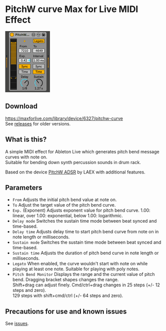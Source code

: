 # PitchW curve Max for Live MIDI Effect
![example patch image](thumbnail/pitchwc.gif)
## Download
https://maxforlive.com/library/device/6327/pitchw-curve<br>
See [releases](https://github.com/h1data/M4L-pitchw-curve/releases) for older versions.

## What is this?
A simple MIDI effect for Ableton Live which generates pitch bend message curves with note on.<br>
Suitable for bending down synth percussion sounds in drum rack.

Based on the device [PitchW ADSR](https://maxforlive.com/library/device/3904/pitchw-adsr) by LAEX with additional features.

## Parameters
- `From` Adjusts the initial pitch bend value at note on.
- `To` Adjust the target value of the pitch bend curve.
- `Exp.` (Exponent) Adjusts exponent value for pitch bend curve.
1.00: linear, over 1.00: exponential, below 1.00: logarithmic.
- `Delay mode` Switches the sustain time mode between beat synced and time-based.
- `Delay time` Adjusts delay time to start pitch bend curve from note on in note length or milliseconds.
- `Sustain mode` Switches the sustain time mode between beat synced and time-based.
- `Sustain time` Adjusts the duration of pitch bend curve in note length or milliseconds.
- `Legato` When enabled, the curve wouldn't start with note on while playing at least one note. Suitable for playing with poly notes.
- `Pitch Bend Monitor` Displays the range and the current value of pitch bend. Dragging bracket shapes changes the range.<br>
Shift+drag can adjust finely. Cmd/ctrl+drag changes in 25 steps (+/- 12 steps and zero).<br>
129 steps with shift+cmd/ctrl (+/- 64 steps and zero).

## Precautions for use and known issues
See [issues](https://github.com/h1data/M4L-pitchw-curve/issues?q=).
